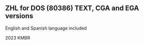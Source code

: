 ZHL for DOS (80386) 
TEXT, CGA and EGA versions
--------------------------------------

English and Spanish language included 

2023 KMBR
  
